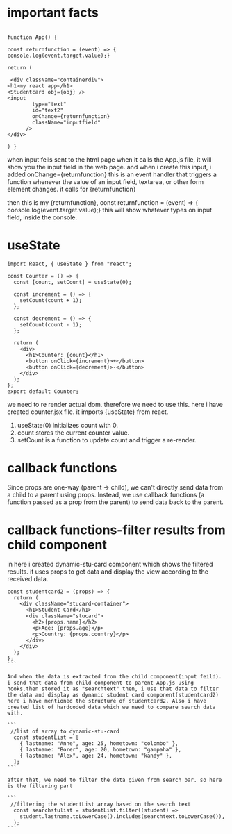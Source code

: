 <h1> important facts </h1>

```

function App() {

const returnfunction = (event) => {
console.log(event.target.value);}

return (

 <div className="containerdiv">
<h1>my react app</h1>
<Studentcard obj={obj} />
<input
        type="text"
        id="text2"
        onChange={returnfunction}
        className="inputfield"
      />
</div>

) }
```

when input feils sent to the html page when it calls the App.js file, it will show you the input field in the web page. and when i create this input, i added
onChange={returnfunction} this is an event handler that triggers a function whenever the value of an input field, textarea, or other form element changes. it calls for {returnfunction}

then this is my {returnfunction},
const returnfunction = (event) => {
console.log(event.target.value);} this will show whatever types on input field, inside the console.

<h1> useState</h1>

```
import React, { useState } from "react";

const Counter = () => {
  const [count, setCount] = useState(0);

  const increment = () => {
    setCount(count + 1);
  };

  const decrement = () => {
    setCount(count - 1);
  };

  return (
    <div>
      <h1>Counter: {count}</h1>
      <button onClick={increment}>+</button>
      <button onClick={decrement}>-</button>
    </div>
  );
};
export default Counter;
```

we need to re render actual dom. therefore we need to use this. here i have created counter.jsx file. it imports {useState} from react.

1. useState(0) initializes count with 0.
2. count stores the current counter value.
3. setCount is a function to update count and trigger a re-render.

<h1>callback functions</h1>

Since props are one-way (parent → child), we can't directly send data from a child to a parent using props. Instead, we use callback functions (a function passed as a prop from the parent) to send data back to the parent.

<h1>callback functions-filter results from child component</h1>

in here i created dynamic-stu-card component which shows the filtered results. it uses props to get data and display the view according to the received data.

````
const studentcard2 = (props) => {
  return (
    <div className="stucard-container">
      <h1>Student Card</h1>
      <div className="stucard">
        <h2>{props.name}</h2>
        <p>Age: {props.age}</p>
        <p>Country: {props.country}</p>
      </div>
    </div>
  );
};
```

And when the data is extracted from the child component(input feild). i send that data from child component to parent App.js using hooks.then stored it as "searchtext" then, i use that data to filter the data and display as dynamic student card component(studentcard2) here i have mentioned the structure of studentcard2. Also i have created list of hardcoded data which we need to compare search data with.

```
 //list of array to dynamic-stu-card
  const studentList = [
    { lastname: "Anne", age: 25, hometown: "colombo" },
    { lastname: "Borer", age: 20, hometown: "gampaha" },
    { lastname: "Alex", age: 24, hometown: "kandy" },
  ];
```

after that, we need to filter the data given from search bar. so here is the filtering part

```
 //filtering the studentList array based on the search text
  const searchstulist = studentList.filter((student) =>
    student.lastname.toLowerCase().includes(searchtext.toLowerCase()),
  );
```
````
